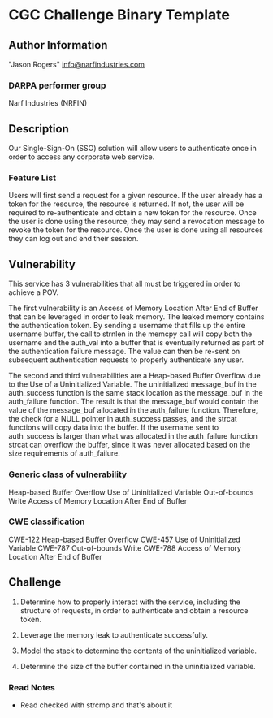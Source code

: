 # CGC Challenge Binary Template

## Author Information

"Jason Rogers" <info@narfindustries.com>

### DARPA performer group
Narf Industries (NRFIN)

## Description

Our Single-Sign-On (SSO) solution will allow users to authenticate once in order to access any corporate web service.


### Feature List

Users will first send a request for a given resource. If the user already has a token for the resource, the resource is returned. If not, the user will be required to re-authenticate and obtain a new token for the resource. Once the user is done using the resource, they may send a revocation message to revoke the token for the resource. Once the user is done using all resources they can log out and end their session.

## Vulnerability
This service has 3 vulnerabilities that all must be triggered in order to achieve a POV. 

The first vulnerability is an Access of Memory Location After End of Buffer that can be leveraged in order to leak memory. The leaked memory contains the authentication token. By sending a username that fills up the entire username buffer, the call to strnlen in the memcpy call will copy both the username and the auth\_val into a buffer that is eventually returned as part of the authentication failure message. The value can then be re-sent on subsequent authentication requests to properly authenticate any user.

The second and third vulnerabilities are a Heap-based Buffer Overflow due to the Use of a Uninitialized Variable. The uninitialized message\_buf in the auth\_success function is the same stack location as the message\_buf in the auth\_failure function. The result is that the message\_buf would contain the value of the message\_buf allocated in the auth\_failure function. Therefore, the check for a NULL pointer in auth\_success passes, and the strcat functions will copy data into the buffer. If the username sent to auth\_success is larger than what was allocated in the auth\_failure function strcat can overflow the buffer, since it was never allocated based on the size requirements of auth\_failure. 


### Generic class of vulnerability
Heap-based Buffer Overflow
Use of Uninitialized Variable
Out-of-bounds Write
Access of Memory Location After End of Buffer

### CWE classification
CWE-122	Heap-based Buffer Overflow
CWE-457	Use of Uninitialized Variable
CWE-787	Out-of-bounds Write
CWE-788	Access of Memory Location After End of Buffer

## Challenge

1) Determine how to properly interact with the service, including the structure of requests, in order to authenticate and obtain a resource token. 

2) Leverage the memory leak to authenticate successfully.

3) Model the stack to determine the contents of the uninitialized variable.

4) Determine the size of the buffer contained in the uninitialized variable.


### Read Notes

* Read checked with strcmp and that's about it